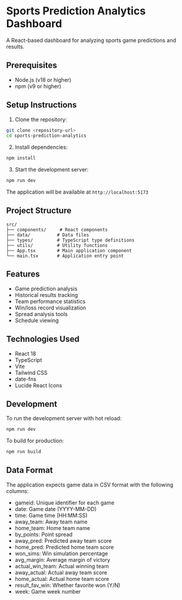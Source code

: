 # Sports Prediction Analytics Dashboard

A React-based dashboard for analyzing sports game predictions and results.

## Prerequisites

- Node.js (v18 or higher)
- npm (v9 or higher)

## Setup Instructions

1. Clone the repository:
```bash
git clone <repository-url>
cd sports-prediction-analytics
```

2. Install dependencies:
```bash
npm install
```

3. Start the development server:
```bash
npm run dev
```

The application will be available at `http://localhost:5173`

## Project Structure

```
src/
├── components/     # React components
├── data/          # Data files
├── types/         # TypeScript type definitions
├── utils/         # Utility functions
├── App.tsx        # Main application component
└── main.tsx       # Application entry point
```

## Features

- Game prediction analysis
- Historical results tracking
- Team performance statistics
- Win/loss record visualization
- Spread analysis tools
- Schedule viewing

## Technologies Used

- React 18
- TypeScript
- Vite
- Tailwind CSS
- date-fns
- Lucide React Icons

## Development

To run the development server with hot reload:

```bash
npm run dev
```

To build for production:

```bash
npm run build
```

## Data Format

The application expects game data in CSV format with the following columns:

- gameid: Unique identifier for each game
- date: Game date (YYYY-MM-DD)
- time: Game time (HH:MM:SS)
- away_team: Away team name
- home_team: Home team name
- by_points: Point spread
- away_pred: Predicted away team score
- home_pred: Predicted home team score
- won_sims: Win simulation percentage
- avg_margin: Average margin of victory
- actual_win_team: Actual winning team
- away_actual: Actual away team score
- home_actual: Actual home team score
- result_fav_win: Whether favorite won (Y/N)
- week: Game week number